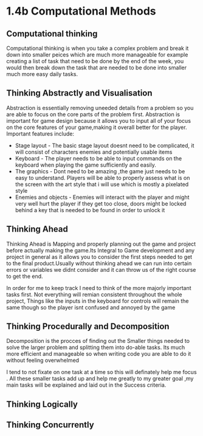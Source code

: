 # 1.4b Computational Methods

## Computational thinking

Computational thinking is when you take a complex problem and break it down into smaller peices which are much more manageable for example creating a list of task that need to be done by the end of the week, you would then break down the task that are needed to be done into smaller much more easy daily tasks.

## Thinking Abstractly and Visualisation

Abstraction is essentially removing uneeded details from a problem so you are able to focus on the core parts of the problem first. Abstraction is important for game design because it allows you to input all of your focus on the core features of your game,making it overall better for the player. Important features include:

* Stage layout - The basic stage layout doesnt need to be complicated, it will consist of characters enemies and potentially usable items&#x20;
* Keyboard - The player needs to be able to input commands on the keyboard when playing the game sufficiently and easily.
* The graphics - Dont need to be amazing ,the game just needs to be easy to understand. Players will be able to properly assess what is on the screen with the art style that i will use which is mostly a pixelated style&#x20;
* Enemies and objects - Enemies will interact with the player  and might very well hurt the player if they get too close, doors might be locked behind a key that is needed to be found in order to unlock it                                                                &#x20;

## Thinking Ahead

Thinking Ahead is Mapping and properly planning out the game and project before actually making the game.Its Integral to Game development and any project in general as it allows you to consider the first steps needed to get to the final product.Usually without thinking ahead we can run into certain errors or variables we didnt consider and it can throw us of the right course to get the end.

In order for me to keep track I need to think of the more majorly important tasks first. Not everything will remian consistent throughout the whole project, Things like the inputs in the keyboard for controls will remain the same though so the player isnt confused and annoyed by the game

## Thinking Procedurally and Decomposition

Decomposition is the procces of finding out the Smaller things needed to solve the larger problem and splitting them into do-able tasks. Its much more efficient and manageable so when writing code you are able to do it without feeling overwhelmed&#x20;

I tend to not fixate on one task at a time so this will definately help me focus . All these smaller tasks add up and help me greatly to my greater goal ,my main tasks will be explained and laid out in the Success criteria.



## Thinking Logically

## Thinking Concurrently
